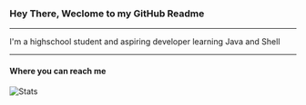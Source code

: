 ### Hey There, Weclome to my GitHub Readme

-------

I'm a highschool student and aspiring developer learning Java and Shell

-------
#### Where you can reach me




![Stats](https://github-readme-stats.vercel.app/api?username=Scherso&&show_icons=true&title_color=fff&icon_color=79ff97&text_color=9f9f9f&bg_color=151515)


<!---
Scherso/Scherso is a ✨ special ✨ repository because its `README.md` (this file) appears on your GitHub profile.
You can click the Preview link to take a look at your changes.
--->

